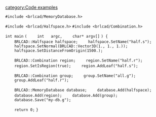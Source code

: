 [category:Code examples](category:Code_examples.md)

`#include <brlcad/MemoryDatabase.h>`

`#include <brlcad/Halfspace.h>`
`#include <brlcad/Combination.h>`


`int main`
`(`
`    int   argc,`
`    char* argv[]`
`) {`
`    BRLCAD::Halfspace halfspace;`
`    halfspace.SetName("half.s");`
`    halfspace.SetNormal(BRLCAD::Vector3D(1., 1., 1.));`
`    halfspace.SetDistanceFromOrigin(1500.);`

`    BRLCAD::Combination region;`
`    region.SetName("half.r");`
`    region.SetIsRegion(true);`
`    region.AddLeaf("half.s");`

`    BRLCAD::Combination group;`
`    group.SetName("all.g");`
`    group.AddLeaf("half.r");`

`    BRLCAD::MemoryDatabase database;`
`    database.Add(halfspace);`
`    database.Add(region);`
`    database.Add(group);`
`    database.Save("my-db.g");`

`    return 0;`
`}`
